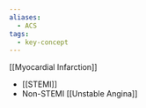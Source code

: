 ```yaml
---
aliases:
  - ACS
tags:
  - key-concept
---
```


[[Myocardial Infarction]]
- [[STEMI]]
- Non-STEMI
[[Unstable Angina]]